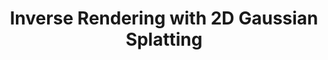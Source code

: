 ---
layout: page
title: Inverse Rendering with 2D Gaussian Splatting
comments: true
category: research
description: Developed a novel framework in CUDA for inverse rendering using 2D Gaussian splatting. Achieved state-of-the-art results gaining 15% lower normal map error, and obtained more consistent relighting results.
importance: 2
redirect: /assets/pdf/CSE252D_Report.pdf
img: 
---